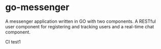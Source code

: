 # go-messenger

A messenger application written in GO with two components. A RESTful user component for registering and tracking users and a real-time chat component.

CI test1
